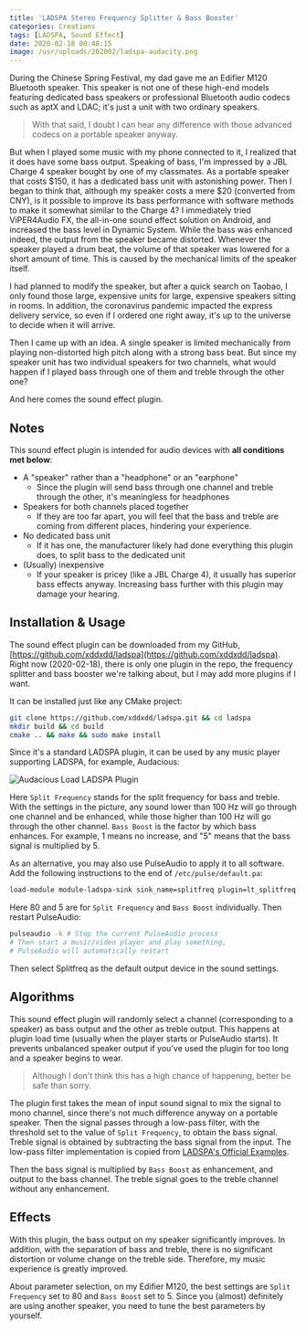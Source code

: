 ```yaml
---
title: 'LADSPA Stereo Frequency Splitter & Bass Booster'
categories: Creations
tags: [LADSPA, Sound Effect]
date: 2020-02-18 00:48:15
image: /usr/uploads/202002/ladspa-audacity.png
---
```


During the Chinese Spring Festival, my dad gave me an Edifier M120 Bluetooth
speaker. This speaker is not one of these high-end models featuring dedicated
bass speakers or professional Bluetooth audio codecs such as aptX and LDAC; it's
just a unit with two ordinary speakers.

> With that said, I doubt I can hear any difference with those advanced codecs
> on a portable speaker anyway.

But when I played some music with my phone connected to it, I realized that it
does have some bass output. Speaking of bass, I'm impressed by a JBL Charge 4
speaker bought by one of my classmates. As a portable speaker that costs \$150,
it has a dedicated bass unit with astonishing power. Then I began to think that,
although my speaker costs a mere \$20 (converted from CNY), is it possible to
improve its bass performance with software methods to make it somewhat similar
to the Charge 4? I immediately tried ViPER4Audio FX, the all-in-one sound effect
solution on Android, and increased the bass level in Dynamic System. While the
bass was enhanced indeed, the output from the speaker became distorted. Whenever
the speaker played a drum beat, the volume of that speaker was lowered for a
short amount of time. This is caused by the mechanical limits of the speaker
itself.

I had planned to modify the speaker, but after a quick search on Taobao, I only
found those large, expensive units for large, expensive speakers sitting in
rooms. In addition, the coronavirus pandemic impacted the express delivery
service, so even if I ordered one right away, it's up to the universe to decide
when it will arrive.

Then I came up with an idea. A single speaker is limited mechanically from
playing non-distorted high pitch along with a strong bass beat. But since my
speaker unit has two individual speakers for two channels, what would happen if
I played bass through one of them and treble through the other one?

And here comes the sound effect plugin.

## Notes

This sound effect plugin is intended for audio devices with **all conditions met
below**:

- A "speaker" rather than a "headphone" or an "earphone"
  - Since the plugin will send bass through one channel and treble through the
    other, it's meaningless for headphones
- Speakers for both channels placed together
  - If they are too far apart, you will feel that the bass and treble are coming
    from different places, hindering your experience.
- No dedicated bass unit
  - If it has one, the manufacturer likely had done everything this plugin does,
    to split bass to the dedicated unit
- (Usually) inexpensive
  - If your speaker is pricey (like a JBL Charge 4), it usually has superior
    bass effects anyway. Increasing bass further with this plugin may damage
    your hearing.

## Installation & Usage

The sound effect plugin can be downloaded from my GitHub,
[https://github.com/xddxdd/ladspa](https://github.com/xddxdd/ladspa). Right now
(2020-02-18), there is only one plugin in the repo, the frequency splitter and
bass booster we're talking about, but I may add more plugins if I want.

It can be installed just like any CMake project:

```bash
git clone https://github.com/xddxdd/ladspa.git && cd ladspa
mkdir build && cd build
cmake .. && make && sudo make install
```

Since it's a standard LADSPA plugin, it can be used by any music player
supporting LADSPA, for example, Audacious:

![Audacious Load LADSPA Plugin](/usr/uploads/202002/ladspa-audacity.png)

Here `Split Frequency` stands for the split frequency for bass and treble. With
the settings in the picture, any sound lower than 100 Hz will go through one
channel and be enhanced, while those higher than 100 Hz will go through the
other channel. `Bass Boost` is the factor by which bass enhances. For example, 1
means no increase, and "5" means that the bass signal is multiplied by 5.

As an alternative, you may also use PulseAudio to apply it to all software. Add
the following instructions to the end of `/etc/pulse/default.pa`:

```bash
load-module module-ladspa-sink sink_name=splitfreq plugin=lt_splitfreq label=splitfreq control=80,5
```

Here 80 and 5 are for `Split Frequency` and `Bass Boost` individually. Then
restart PulseAudio:

```bash
pulseaudio -k # Stop the current PulseAudio process
# Then start a music/video player and play something,
# PulseAudio will automatically restart
```

Then select Splitfreq as the default output device in the sound settings.

## Algorithms

This sound effect plugin will randomly select a channel (corresponding to a
speaker) as bass output and the other as treble output. This happens at plugin
load time (usually when the player starts or PulseAudio starts). It prevents
unbalanced speaker output if you've used the plugin for too long and a speaker
begins to wear.

> Although I don't think this has a high chance of happening, better be safe
> than sorry.

The plugin first takes the mean of input sound signal to mix the signal to mono
channel, since there's not much difference anyway on a portable speaker. Then
the signal passes through a low-pass filter, with the threshold set to the value
of `Split Frequency`, to obtain the bass signal. Treble signal is obtained by
subtracting the bass signal from the input. The low-pass filter implementation
is copied from
[LADSPA's Official Examples](https://www.ladspa.org/ladspa_sdk/download.html).

Then the bass signal is multiplied by `Bass Boost` as enhancement, and output to
the bass channel. The treble signal goes to the treble channel without any
enhancement.

## Effects

With this plugin, the bass output on my speaker significantly improves. In
addition, with the separation of bass and treble, there is no significant
distortion or volume change on the treble side. Therefore, my music experience
is greatly improved.

About parameter selection, on my Edifier M120, the best settings are
`Split Frequency` set to 80 and `Bass Boost` set to 5. Since you (almost)
definitely are using another speaker, you need to tune the best parameters by
yourself.
